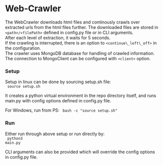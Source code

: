 # Web-Crawler

<info>
The WebCrawler downloads html files and continously crawls over extracted urls from the html files further. The downloaded files are stored in <code>&lt;path&gt;/&lt;filePath&gt;</code> defined in config.py file or in CLI arguments.<br>
After each level of extraction, it waits for 5 seconds.<br>
If the crawling is interrupted, there is an option to <code>&lt;continue\_left\_off&gt;</code> in the configuration.<br>
The crawler uses MongoDB database for handling of crawled information. The connection to MongoClient can be configured with <code>&lt;client&gt;</code> option.<br>
</info>

### Setup
Setup in linux can be done by sourcing setup.sh file:<br>
<code lang="bash">
source setup.sh
</code>
<br>
<p>It creates a python virtual environment in the repo directory itself, and runs main.py with config options defined in config.py file.</p>

For Windows, run from PS:
<code>
bash -c "source setup.sh"
</code>

### Run
Either run through above setup or run directly by:<br>
<code>
python3 main.py
</code>
<br>
<p>CLI arguments can also be provided which will override the config options in config.py file.</p>

